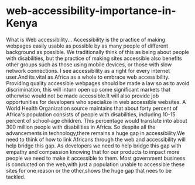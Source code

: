 # web-accessibility-importance-in-Kenya
What is Web accessibility...
Accessibility is the practice of making webpages easily usable as possible by as many people of different background as possible. We traditionally think of this as being about people with disabilities, but the practice of making sites accessible also benefits other groups such as those using mobile devices, or those with slow network connections.
I see accessibility as a right for every internet user.And its vital as Africa as a whole to embrace web accessibility.
 Providing  quality accessible webpages should be made a law so as to avoid discrimination, this will inturn open up some significant markets that otherwise would not be made accessible.It will also provide job opportunities for developers who specialize in web accessible websites.
A World Health Organization source maintains that about forty percent of Africa's population consists of people with disabilities, including 10-15 percent of school-age children. This percentage would translate into about 300 million people with disabilities in Africa.
So despite all the advancements in technology,there remains a huge gap in accessibility.We need to think of how to link Africans through the web and accessibility will help bridge this gap.
As developers we need to help bridge this gap with empathy and compassion knowing that for our products to impact more people we need to make it accessible to them.
Most government business is conducted on the web,with just a population unable to accessible these sites for one reason or the other,shows the huge gap that nees to be tackled.
